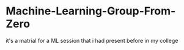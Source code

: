 # Machine-Learning-Group-From-Zero

it's a matrial for a ML session that i had present before in my college
